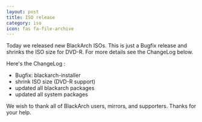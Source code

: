 ```yaml
---
layout: post
title: ISO release
category: iso
icon: fas fa-file-archive
---
```


Today we released new BlackArch ISOs. This is just a Bugfix release and shrinks the ISO size for DVD-R. For more details see the ChangeLog below.

Here's the ChangeLog :

* Bugfix: blackarch-installer
* shrink ISO size (DVD-R support)
* updated all blackarch packages
* updated all system packages

We wish to thank all of BlackArch users, mirrors, and supporters. Thanks for your help.